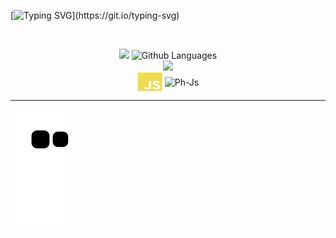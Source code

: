 [![Typing SVG](https://readme-typing-svg.herokuapp.com?color=ba60ff&lines=My+Profile.)](https://git.io/typing-svg)

<p align="center">
    <br>
<div align="center">
        <img height="150em" src="https://github-readme-stats.vercel.app/api?username=FelpsDeveloper3001&show_icons=true&theme=dark&hide_border=true&layout=compact&include_all_commits=true&count_private=true,contribs" />
        <img width="38%" src="https://github-readme-stats.vercel.app/api/top-langs?username=FelpsDeveloper3001&theme=dark&hide_border=true&layout=compact&langs_count=7" alt="Github Languages" />
      <br>
    <img src="https://github-readme-streak-stats.herokuapp.com?user=xPhanda23&theme=dark-purple&hide_border=true&background=151515">
</div>

<div style="display: inline_block" align="center">
    <img align="center" alt="Ph-Js" height="30" width="40" src="https://raw.githubusercontent.com/devicons/devicon/master/icons/javascript/javascript-plain.svg">
    <img align="center" alt="Ph-Js" height="35" width="35" src="https://cdn.iconscout.com/icon/free/png-256/node-js-1174925.png">
</div>

</div>

<hr>

![Snake animation](https://github.com/rafaballerini/rafaballerini/blob/output/github-contribution-grid-snake.svg)
